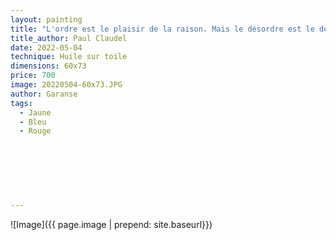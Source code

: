 ```yaml
---
layout: painting
title: "L'ordre est le plaisir de la raison. Mais le désordre est le délice de l'imagination."                                             
title_author: Paul Claudel                                            
date: 2022-05-04
technique: Huile sur toile 
dimensions: 60x73
price: 700
image: 20220504-60x73.JPG
author: Garanse
tags:
  - Jaune
  - Bleu
  - Rouge
  
  
  
  
  
  
  
---
```

![Image]({{ page.image | prepend: site.baseurl}})

